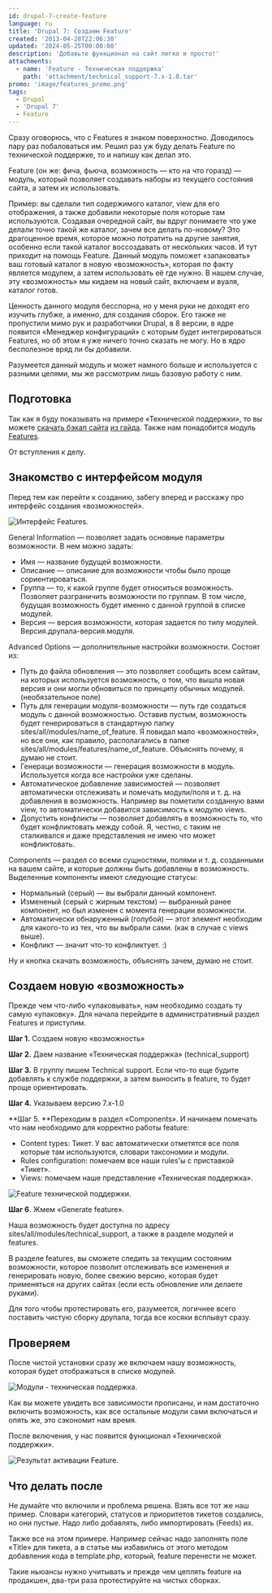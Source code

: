 ```yaml
---
id: drupal-7-create-feature
language: ru
title: 'Drupal 7: Создаем Feature'
created: '2013-04-28T22:06:30'
updated: '2024-05-25T00:00:00'
description: 'Добавьте функционал на сайт легко и просто!'
attachments:
  - name: 'Feature - Техническая поддержка'
    path: 'attachment/technical_support-7.x-1.0.tar'
promo: 'image/features_promo.png'
tags:
  - Drupal
  - 'Drupal 7'
  - Feature
---
```


Сразу оговорюсь, что с Features я знаком поверхностно. Доводилось пару раз
побаловаться им. Решил раз уж буду делать Feature по технической поддержке, то и
напишу как делал это.

Feature (он же: фича, фьюча, возможность — кто на что горазд) — модуль, который
позволяет создавать наборы из текущего состояния сайта, а затем их использовать.

Пример: вы сделали тип содержимого каталог, view для его отображения, а также
добавили некоторые поля которые там используются. Создавая очередной сайт, вы
вдруг понимаете что уже делали точно такой же каталог, зачем все делать
по-новому? Это драгоценное время, которое можно потратить на другие занятия,
особенно если такой каталог воссоздавать от нескольких часов. И тут приходит на
помощь Feature. Данный модуль поможет «запаковать» ваш готовый каталог в новую
«возможность», которая по факту является модулем, а затем использовать её где
нужно. В нашем случае, эту «возможность» мы кидаем на новый сайт, включаем и
вуаля, каталог готов.

Ценность данного модуля бесспорна, но у меня руки не доходят его изучить глубже,
а именно, для создания сборок. Его также не пропустили мимо рук и разработчики
Drupal, в 8 версии, в ядре появится «Менеджер конфигураций» с которым будет
интегрироваться Features, но об этом я уже ничего точно сказать не могу. Но в
ядро бесполезное вряд ли бы добавили.

Разумеется данный модуль и может намного больше и используется с разными целями,
мы же рассмотрим лишь базовую работу с ним.

## Подготовка

Так как я буду показывать на примере «Технической поддержки», то вы
можете [скачать бэкап сайта](http://niklan.net/sites/default/files/blog/28/attachments/drupaldev.20130419_044448.tar.gz) [из гайда](http://niklan.net/blog/28).
Также нам понадобится модуль [Features](http://drupal.org/project/features).

От вступления к делу.

## Знакомство с интерфейсом модуля

Перед тем как перейти к созданию, забегу вперед и расскажу про интерфейс
создания «возможностей».

![Интерфейс Features.](image/features.jpg)

General Information — позволяет задать основные параметры возможности. В нем
можно задать:

- Имя — название будущей возможности.
- Описание — описание для возможности чтобы было проще сориентироваться.
- Группа — то, к какой группе будет относиться возможность. Позволяет
  разграничить возможности по группам. В том числе, будущая возможность будет
  именно с данной группой в списке модулей.
- Версия — версия возможности, которая задается по типу модулей.
  Версия.друпала-версия.модуля.

Advanced Options — дополнительные настройки возможности. Состоят из:

- Путь до файла обновления — это позволяет сообщить всем сайтам, на которых
  используется возможность, о том, что вышла новая версия и они могли обновиться
  по принципу обычных модулей. (необязательное поле)
- Путь для генерации модуля-возможности — путь где создаться модуль с данной
  возможностью. Оставив пустым, возможность будет генерироваться в стандартную
  папку sites/all/modules/name_of_feature. Я повидал мало «возможностей», но все
  они, как правило, располагались в папке
  sites/all/modules/features/name_of_feature. Объяснять почему, я думаю не
  стоит.
- Генераци возможности — генерация возможности в модуль. Используется когда все
  настройки уже сделаны.
- Автоматическое добавление зависимостей — позволяет автоматически отслеживать и
  помечать модули/поля и т. д. на добавления в возможность. Например вы пометили
  созданную вами view, то автоматически добавится зависимость к модулю views.
- Допустить конфликты — позволяет добавлять в возможность то, что будет
  конфликтовать между собой. Я, честно, с таким не сталкивался и даже
  представления не имею что может конфликтовать.

Components — раздел со всеми сущностями, полями и т. д. созданными на вашем
сайте, и которые должны быть добавлены в возможность. Выделенные компоненты
имеют следующие статусы:

- Нормальный (серый) — вы выбрали данный компонент.
- Измененый (серый с жирным текстом) — выбранный ранее компонент, но был изменен
  с момента генерации возможности.
- Автоматически обнаруженный (голубой) — этот элемент необходим для какого-то из
  тех, что вы выбрали сами. (как в случае с views выше).
- Конфликт — значит что-то конфликтует. :)

Ну и кнопка скачать возможность, объяснять зачем, думаю не стоит.

## Создаем новую «возможность»

Прежде чем что-либо «упаковывать», нам необходимо создать ту самую «упаковку».
Для начала перейдите в административный раздел Features и приступим.

**Шаг 1.** Создаем новую «возможность»

**Шаг 2.** Даем название «Техническая поддержка» (technical_support)

**Шаг 3.** В группу пишем Technical support. Если что-то еще будите добавлять к
службе поддержки, а затем выносить в feature, то будет проще ориентировать.

**Шаг 4.** Указываем версию 7.x-1.0

**Шаг 5. **Переходим в раздел «Components». И начинаем помечать что нам
необходимо для корректно работы feature:

- Content types: Тикет. У вас автоматически отметятся все поля которые там
  используются, словари таксономии и модули.
- Rules configuration: помечаем все наши rules'ы с приставкой «Тикет».
- Views: помечаем наше представление «Техническая поддержка».

![Feature технической поддержки.](image/ts_feature.jpg)

**Шаг 6**. Жмем «Generate feature».

Наша возможность будет доступна по адресу sites/all/modules/technical_support, а
также в разделе модулей и features.

В разделе features, вы сможете следить за текущим состояним возможности, которое
позволит отслеживать все изменения и генерировать новую, более свежию версию,
которая будет применяться на других сайтах (если есть обновление или делаете
руками).

Для того чтобы протестировать его, разумеется, логичнее всего поставить чистую
сборку друпала, тогда все косяки всплывут сразу.

## Проверяем

После чистой установки сразу же включаем нашу возможность, которая будет
отображаться в списке модулей.

![Модули - техническая поддержка.](image/module-list.jpg)

Как вы можете увидеть все зависимости прописаны, и нам достаточно включить
возможность, как все остальные модули сами включаться и опять же, это сэкономит
нам время.

После включения, у нас появится функционал «Технической поддержки».

![Результат активации Feature.](image/result.jpg)

## Что делать после

Не думайте что включили и проблема решена. Взять все тот же наш пример. Словари
категорий, статусов и приоритетов тикетов создались, но они пустые. Надо либо
добавлять, либо импортировать (Feeds) их.

Также все на этом примере. Например сейчас надо заполнять поле «Title» для
тикета, а в статье мы избавились от этого методом добавления кода в
template.php, который, feature перенести не может.

Такие ньюансы нужно учитывать и прежде чем цеплять feature на продакшен, два-три
раза протестируйте на чистых сборках.
